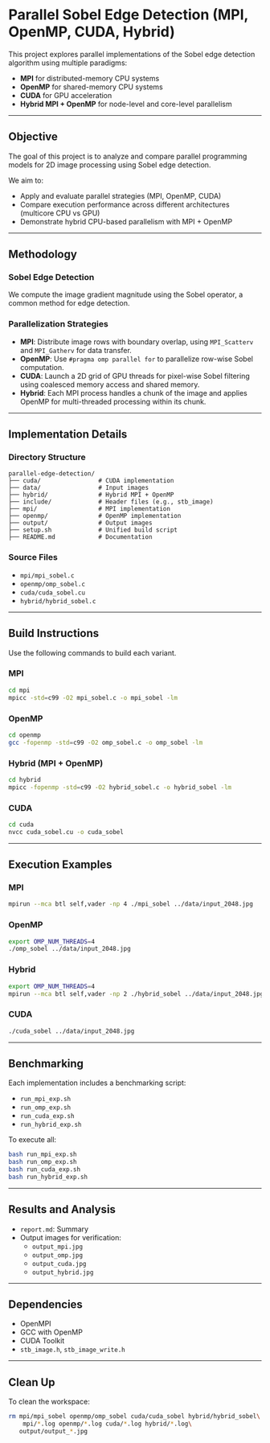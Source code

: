 # Parallel Sobel Edge Detection (MPI, OpenMP, CUDA, Hybrid)

This project explores parallel implementations of the Sobel edge detection algorithm using multiple paradigms:
- **MPI** for distributed-memory CPU systems
- **OpenMP** for shared-memory CPU systems
- **CUDA** for GPU acceleration
- **Hybrid MPI + OpenMP** for node-level and core-level parallelism

---

## Objective

The goal of this project is to analyze and compare parallel programming models for 2D image processing using Sobel edge detection.

We aim to:
- Apply and evaluate parallel strategies (MPI, OpenMP, CUDA)
- Compare execution performance across different architectures (multicore CPU vs GPU)
- Demonstrate hybrid CPU-based parallelism with MPI + OpenMP

---

## Methodology

### Sobel Edge Detection

We compute the image gradient magnitude using the Sobel operator, a common method for edge detection.

### Parallelization Strategies

- **MPI**: Distribute image rows with boundary overlap, using `MPI_Scatterv` and `MPI_Gatherv` for data transfer.
- **OpenMP**: Use `#pragma omp parallel for` to parallelize row-wise Sobel computation.
- **CUDA**: Launch a 2D grid of GPU threads for pixel-wise Sobel filtering using coalesced memory access and shared memory.
- **Hybrid**: Each MPI process handles a chunk of the image and applies OpenMP for multi-threaded processing within its chunk.

---

## Implementation Details

### Directory Structure

```
parallel-edge-detection/
├── cuda/                # CUDA implementation
├── data/                # Input images
├── hybrid/              # Hybrid MPI + OpenMP
├── include/             # Header files (e.g., stb_image)
├── mpi/                 # MPI implementation
├── openmp/              # OpenMP implementation
├── output/              # Output images
├── setup.sh             # Unified build script
├── README.md            # Documentation
```

### Source Files

- `mpi/mpi_sobel.c`
- `openmp/omp_sobel.c`
- `cuda/cuda_sobel.cu`
- `hybrid/hybrid_sobel.c`

---

## Build Instructions

Use the following commands to build each variant.

### MPI

```bash
cd mpi
mpicc -std=c99 -O2 mpi_sobel.c -o mpi_sobel -lm
```

### OpenMP

```bash
cd openmp
gcc -fopenmp -std=c99 -O2 omp_sobel.c -o omp_sobel -lm
```

### Hybrid (MPI + OpenMP)

```bash
cd hybrid
mpicc -fopenmp -std=c99 -O2 hybrid_sobel.c -o hybrid_sobel -lm
```

### CUDA

```bash
cd cuda
nvcc cuda_sobel.cu -o cuda_sobel
```

---

## Execution Examples

### MPI

```bash
mpirun --mca btl self,vader -np 4 ./mpi_sobel ../data/input_2048.jpg
```

### OpenMP

```bash
export OMP_NUM_THREADS=4
./omp_sobel ../data/input_2048.jpg
```

### Hybrid

```bash
export OMP_NUM_THREADS=4
mpirun --mca btl self,vader -np 2 ./hybrid_sobel ../data/input_2048.jpg
```

### CUDA

```bash
./cuda_sobel ../data/input_2048.jpg
```

---

## Benchmarking

Each implementation includes a benchmarking script:
- `run_mpi_exp.sh`
- `run_omp_exp.sh`
- `run_cuda_exp.sh`
- `run_hybrid_exp.sh`

To execute all:
```bash
bash run_mpi_exp.sh
bash run_omp_exp.sh
bash run_cuda_exp.sh
bash run_hybrid_exp.sh
```

---

## Results and Analysis

- `report.md`: Summary
- Output images for verification:
  - `output_mpi.jpg`
  - `output_omp.jpg`
  - `output_cuda.jpg`
  - `output_hybrid.jpg`

---

## Dependencies

- OpenMPI
- GCC with OpenMP
- CUDA Toolkit
- `stb_image.h`, `stb_image_write.h`

---

## Clean Up

To clean the workspace:

```bash
rm mpi/mpi_sobel openmp/omp_sobel cuda/cuda_sobel hybrid/hybrid_sobel\
    mpi/*.log openmp/*.log cuda/*.log hybrid/*.log\
   output/output_*.jpg
```

